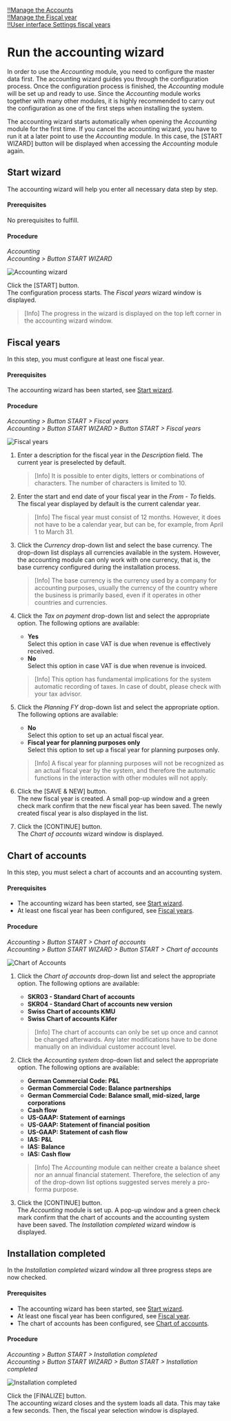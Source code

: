 [!!Manage the Accounts](./03_ManageAccounts.md)  
[!!Manage the Fiscal year](./04_ManageFiscalYear.md)  
[!!User interface Settings fiscal years](../UserInterface/02d_FiscalYears.md)  

# Run the accounting wizard

In order to use the *Accounting* module, you need to configure the master data first. The accounting wizard guides you through the configuration process. Once the configuration process is finished, the *Accounting* module will be set up and ready to use. Since the *Accounting* module works together with many other modules, it is highly recommended to carry out the configuration as one of the first steps when installing the system.

The accounting wizard starts automatically when opening the *Accounting* module for the first time. If you cancel the accounting wizard, you have to run it at a later point to use the *Accounting* module. In this case, the [START WIZARD] button will be displayed when accessing the *Accounting* module again.



## Start wizard

The accounting wizard will help you enter all necessary data step by step.

#### Prerequisites

No prerequisites to fulfill.

#### Procedure

*Accounting*  
*Accounting > Button START WIZARD*

![Accounting wizard](../../Assets/Screenshots/RetailSuiteAccounting/AccountingWizard/AccountingWizard.png "[Accounting wizard]")  

Click the [START] button.   
The configuration process starts. The *Fiscal years* wizard window is displayed.

> [Info] The progress in the wizard is displayed on the top left corner in the accounting wizard window.



## Fiscal years

In this step, you must configure at least one fiscal year.

#### Prerequisites

The accounting wizard has been started, see [Start wizard](#start-wizard).

#### Procedure

*Accounting > Button START > Fiscal years*  
*Accounting > Button START WIZARD > Button START > Fiscal years*  

![Fiscal years](../../Assets/Screenshots/RetailSuiteAccounting/AccountingWizard/FiscalYears.png "[Fiscal years]")

1. Enter a description for the fiscal year in the *Description* field. The current year is preselected by default.  

    > [Info] It is possible to enter digits, letters or combinations of characters. The number of characters is limited to 10.

2. Enter the start and end date of your fiscal year in the *From - To* fields. The fiscal year displayed by default is the current calendar year.

    > [Info] The fiscal year must consist of 12 months. However, it does not have to be a calendar year, but can be, for example, from April 1 to March 31.

3. Click the *Currency* drop-down list and select the base currency. The drop-down list displays all currencies available in the system. However, the accounting module can only work with one currency, that is, the base currency configured during the installation process.

    > [Info] The base currency is the currency used by a company for accounting purposes, usually the currency of the country where the business is primarily based, even if it operates in other countries and currencies.

4. Click the *Tax on payment* drop-down list and select the appropriate option. The following options are available:

    - **Yes**  
        Select this option in case VAT is due when revenue is effectively received.
    - **No**  
        Select this option in case VAT is due when revenue is invoiced.

    > [Info] This option has fundamental implications for the system automatic recording of taxes. In case of doubt, please check with your tax advisor.

5. Click the *Planning FY* drop-down list and select the appropriate option. The following options are available:  

    - **No**  
        Select this option to set up an actual fiscal year.
    - **Fiscal year for planning purposes only**   
        Select this option to set up a fiscal year for planning purposes only.

    > [Info] A fiscal year for planning purposes will not be recognized as an actual fiscal year by the system, and therefore the automatic functions in the interaction with other modules will not apply.

6. Click the [SAVE & NEW] button.  
    The new fiscal year is created. A small pop-up window and a green check mark confirm that the new fiscal year has been saved. The newly created fiscal year is also displayed in the list.

7. Click the [CONTINUE] button.   
    The *Chart of accounts* wizard window is displayed.



## Chart of accounts

In this step, you must select a chart of accounts and an accounting system.

#### Prerequisites

- The accounting wizard has been started, see [Start wizard](#start-wizard).
- At least one fiscal year has been configured, see [Fiscal years](#fiscal-years).

#### Procedure

*Accounting > Button START > Chart of accounts*   
*Accounting > Button START WIZARD > Button START > Chart of accounts*  

![Chart of Accounts](../../Assets/Screenshots/RetailSuiteAccounting/AccountingWizard/ChartAccounts.png "[Chart of Accounts]")

1. Click the *Chart of accounts* drop-down list and select the appropriate option. The following options are available:

    - **SKR03 - Standard Chart of accounts**
    - **SKR04 - Standard Chart of accounts new version**
    - **Swiss Chart of accounts KMU**
    - **Swiss Chart of accounts Käfer**

    > [Info] The chart of accounts can only be set up once and cannot be changed afterwards. Any later modifications have to be done manually on an individual customer account level.

2. Click the *Accounting system* drop-down list and select the appropriate option. The following options are available:

    - **German Commercial Code: P&L**
    - **German Commercial Code: Balance partnerships**
    - **German Commercial Code: Balance small, mid-sized, large corporations**
    - **Cash flow**
    - **US-GAAP: Statement of earnings**
    - **US-GAAP: Statement of financial position**
    - **US-GAAP: Statement of cash flow**
    - **IAS: P&L**
    - **IAS: Balance**
    - **IAS: Cash flow**

    > [Info] The *Accounting* module can neither create a balance sheet nor an annual financial statement. Therefore, the selection of any of the drop-down list options suggested serves merely a pro-forma purpose.

3. Click the [CONTINUE] button.  
    The *Accounting* module is set up. A pop-up window and a green check mark confirm that the chart of accounts and the accounting system have been saved. The *Installation completed* wizard window is displayed.



## Installation completed

In the *Installation completed* wizard window all three progress steps are now checked.

#### Prerequisites

- The accounting wizard has been started, see [Start wizard](#start-wizard).
- At least one fiscal year has been configured, see [Fiscal year](#fiscal-years).
- The chart of accounts has been configured, see [Chart of accounts](#chart-of-accounts).

#### Procedure

*Accounting > Button START > Installation completed*  
*Accounting > Button START WIZARD > Button START > Installation completed*  

![Installation completed](../../Assets/Screenshots/RetailSuiteAccounting/AccountingWizard/InstallationCompleted.png "[Installation completed]")

Click the [FINALIZE] button.     
The accounting wizard closes and the system loads all data. This may take a few seconds. Then, the fiscal year selection window is displayed.
